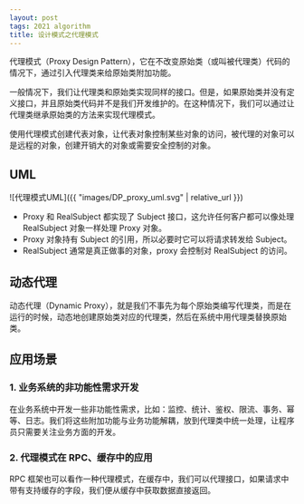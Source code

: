 ```yaml
---
layout: post
tags: 2021 algorithm
title: 设计模式之代理模式
---
```


代理模式（Proxy Design Pattern），它在不改变原始类（或叫被代理类）代码的情况下，通过引入代理类来给原始类附加功能。

一般情况下，我们让代理类和原始类实现同样的接口。但是，如果原始类并没有定义接口，并且原始类代码并不是我们开发维护的。在这种情况下，我们可以通过让代理类继承原始类的方法来实现代理模式。

使用代理模式创建代表对象，让代表对象控制某些对象的访问，被代理的对象可以是远程的对象，创建开销大的对象或需要安全控制的对象。

## UML

![代理模式UML]({{ "images/DP_proxy_uml.svg" | relative_url  }})

- Proxy 和 RealSubject 都实现了 Subject 接口，这允许任何客户都可以像处理 RealSubject 对象一样处理 Proxy 对象。
- Proxy 对象持有 Subject 的引用，所以必要时它可以将请求转发给 Subject。
- RealSubject  通常是真正做事的对象，proxy 会控制对 RealSubject 的访问。

## 动态代理

动态代理（Dynamic Proxy），就是我们不事先为每个原始类编写代理类，而是在运行的时候，动态地创建原始类对应的代理类，然后在系统中用代理类替换原始类。

## 应用场景

### 1. 业务系统的非功能性需求开发

在业务系统中开发一些非功能性需求，比如：监控、统计、鉴权、限流、事务、幂等、日志。我们将这些附加功能与业务功能解耦，放到代理类中统一处理，让程序员只需要关注业务方面的开发。

### 2. 代理模式在 RPC、缓存中的应用

RPC 框架也可以看作一种代理模式，在缓存中，我们可以代理接口，如果请求中带有支持缓存的字段，我们便从缓存中获取数据直接返回。

